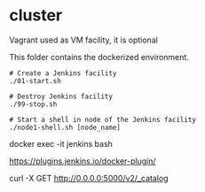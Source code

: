 # cluster

Vagrant used as VM facility, it is optional

This folder contains the dockerized environment.

```
# Create a Jenkins facility
./01-start.sh

# Destroy Jenkins facility
./99-stop.sh

# Start a shell in node of the Jenkins facility 
./node1-shell.sh [node_name]
```

docker exec -it jenkins bash



https://plugins.jenkins.io/docker-plugin/

curl -X GET http://0.0.0.0:5000/v2/_catalog